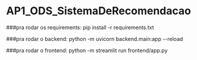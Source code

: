 # AP1_ODS_SistemaDeRecomendacao  

###pra rodar os requirements:
pip install -r requirements.txt

###pra rodar o backend:
python -m uvicorn backend.main:app --reload

###pra rodar o frontend:
python -m streamlit run frontend/app.py
